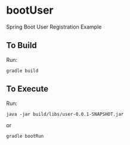 # bootUser
Spring Boot User Registration Example

## To Build
Run:
```batch
gradle build
```

## To Execute
Run:
```batch
java -jar build/libs/user-0.0.1-SNAPSHOT.jar
```
or
```batch
gradle bootRun
```